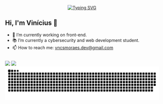 <div align="center">
  <a href="https://git.io/typing-svg">
    <img src="https://readme-typing-svg.demolab.com?font=Fira+Code&weight=500&size=22&pause=1000&color=21b900&center=true&vCenter=true&random=false&width=524&lines=Welcome+to+my+profile!+%CB%99%E1%B5%95%C2%AF" alt="Typing SVG">
  </a>
</div>

## Hi, I'm Vinícius 👋
 
- 🔭 I’m currently working on front-end.
- 📚 I’m currently a cybersecurity and web development student.
- 📫 How to reach me: vncsmoraes.dev@gmail.com

##
<div> 
  <a href = "mailto:vncsmoraes.dev@gmail.com"><img src="https://img.shields.io/badge/-Gmail-%23333?style=for-the-badge&logo=gmail&logoColor=white" target="_blank"></a>
  <a href="https://www.linkedin.com/in/vinícius-moraes-" target="_blank"><img src="https://img.shields.io/badge/-LinkedIn-%230077B5?style=for-the-badge&logo=linkedin&logoColor=white" target="_blank"></a> 
  
</div>


<picture align="center">
  <source media="(prefers-color-scheme: dark)" srcset="https://raw.githubusercontent.com/vncs001/vncs001/output/github-contribution-grid-snake-dark.svg">
  <source media="(prefers-color-scheme: light)" srcset="https://raw.githubusercontent.com/mari4souza/mari4souza/output/github-contribution-grid-snake-dark.svg">
  <img align="center" alt="github contribution grid snake animation" src="https://raw.githubusercontent.com/mari4souza/mari4souza/output/github-contribution-grid-snake.svg">
</picture>

